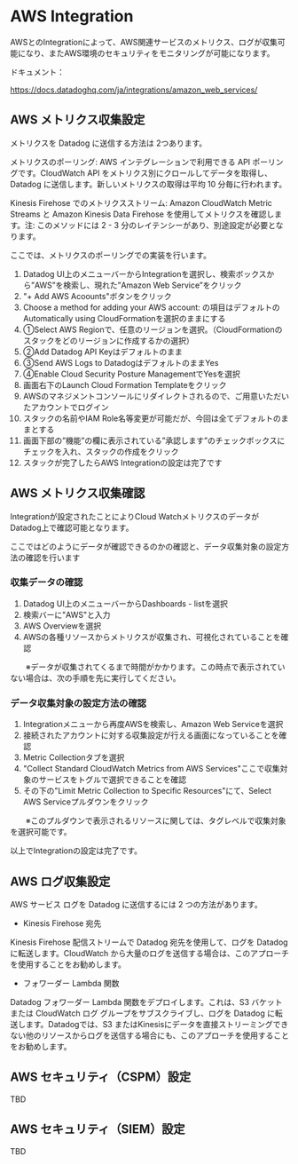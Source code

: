 # AWS Integration
AWSとのIntegrationによって、AWS関連サービスのメトリクス、ログが収集可能になり、またAWS環境のセキュリティをモニタリングが可能になります。

ドキュメント：

https://docs.datadoghq.com/ja/integrations/amazon_web_services/

## AWS メトリクス収集設定

メトリクスを Datadog に送信する方法は 2つあります。

メトリクスのポーリング: AWS インテグレーションで利用できる API ポーリングです。CloudWatch API をメトリクス別にクロールしてデータを取得し、Datadog に送信します。新しいメトリクスの取得は平均 10 分毎に行われます。

Kinesis Firehose でのメトリクスストリーム: Amazon CloudWatch Metric Streams と Amazon Kinesis Data Firehose を使用してメトリクスを確認します。注: このメソッドには 2 - 3 分のレイテンシーがあり、別途設定が必要となります。

ここでは、メトリクスのポーリングでの実装を行います。
 
1. Datadog UI上のメニューバーからIntegrationを選択し、検索ボックスから”AWS”を検索し、現れた”Amazon Web Service”をクリック
2. "+ Add AWS Acoounts"ボタンをクリック
3. Choose a method for adding your AWS account: の項目はデフォルトのAutomatically using CloudFormationを選択のままにする
4. ①Select AWS Regionで、任意のリージョンを選択。（CloudFormationのスタックをどのリージョンに作成するかの選択）
5. ②Add Datadog API Keyはデフォルトのまま
6. ③Send AWS Logs to DatadogはデフォルトのままYes
7. ④Enable Cloud Security Posture ManagementでYesを選択
8. 画面右下のLaunch Cloud Formation Templateをクリック
9. AWSのマネジメントコンソールにリダイレクトされるので、ご用意いただいたアカウントでログイン
10. スタックの名前やIAM Role名等変更が可能だが、今回は全てデフォルトのままとする
11. 画面下部の”機能”の欄に表示されている”承認します”のチェックボックスにチェックを入れ、スタックの作成をクリック
12. スタックが完了したらAWS Integrationの設定は完了です

## AWS メトリクス収集確認
Integrationが設定されたことによりCloud WatchメトリクスのデータがDatadog上で確認可能となります。

ここではどのようにデータが確認できるのかの確認と、データ収集対象の設定方法の確認を行います

### 収集データの確認

1. Datadog UI上のメニューバーからDashboards - listを選択
2. 検索バーに"AWS"と入力
3. AWS Overviewを選択
4. AWSの各種リソースからメトリクスが収集され、可視化されていることを確認

　　※データが収集されてくるまで時間がかかります。この時点で表示されていない場合は、次の手順を先に実行してください。
    
### データ収集対象の設定方法の確認

1. Integrationメニューから再度AWSを検索し、Amazon Web Serviceを選択
2. 接続されたアカウントに対する収集設定が行える画面になっていることを確認
3. Metric Collectionタブを選択
4. "Collect Standard CloudWatch Metrics from AWS Services"ここで収集対象のサービスをトグルで選択できることを確認
5. その下の"Limit Metric Collection to Specific Resources"にて、Select AWS Serviceプルダウンをクリック

　　※このプルダウンで表示されるリソースに関しては、タグレベルで収集対象を選択可能です。

以上でIntegrationの設定は完了です。

## AWS ログ収集設定

AWS サービス ログを Datadog に送信するには 2 つの方法があります。

+ Kinesis Firehose 宛先

Kinesis Firehose 配信ストリームで Datadog 宛先を使用して、ログを Datadog に転送します。CloudWatch から大量のログを送信する場合は、このアプローチを使用することをお勧めします。

+ フォワーダー Lambda 関数

Datadog フォワーダー Lambda 関数をデプロイします。これは、S3 バケットまたは CloudWatch ログ グループをサブスクライブし、ログを Datadog に転送します。Datadogでは、S3 またはKinesisにデータを直接ストリーミングできない他のリソースからログを送信する場合にも、このアプローチを使用することをお勧めします。

## AWS セキュリティ（CSPM）設定
TBD

## AWS セキュリティ（SIEM）設定
TBD
